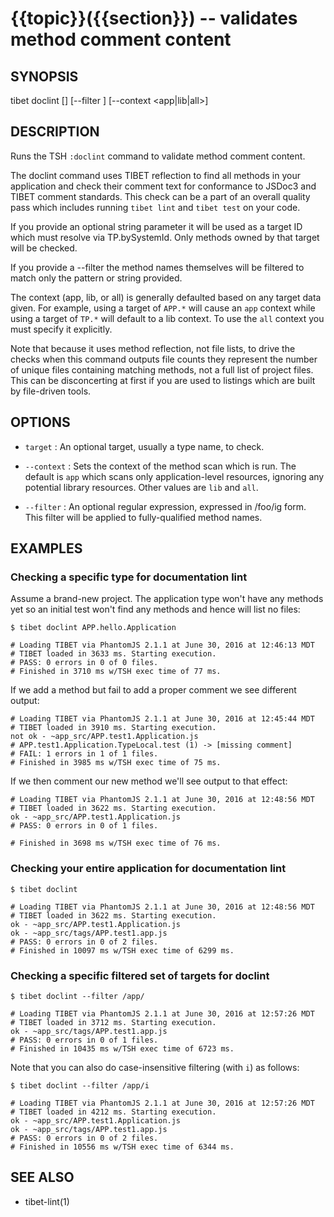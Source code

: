 {{topic}}({{section}}) -- validates method comment content
=============================================

## SYNOPSIS

tibet doclint [<target>] [--filter <filter>] [--context <app|lib|all>]

## DESCRIPTION

Runs the TSH `:doclint` command to validate method comment content.

The doclint command uses TIBET reflection to find all methods in your
application and check their comment text for conformance to JSDoc3 and
TIBET comment standards. This check can be a part of an overall quality
pass which includes running `tibet lint` and `tibet test` on your code.

If you provide an optional string parameter it will be used as a target
ID which must resolve via TP.bySystemId. Only methods owned by that target will
be checked.

If you provide a --filter the method names themselves will be filtered to match
only the pattern or string provided.

The context (app, lib, or all) is generally defaulted based on any target data
given. For example, using a target of `APP.*` will cause an `app` context while
using a target of `TP.*` will default to a lib context. To use the `all` context
you must specify it explicitly.

Note that because it uses method reflection, not file lists, to drive
the checks when this command outputs file counts they represent the
number of unique files containing matching methods, not a full list
of project files. This can be disconcerting at first if you are used
to listings which are built by file-driven tools.

## OPTIONS

  * `target` :
    An optional target, usually a type name, to check.

  * `--context` :
    Sets the context of the method scan which is run. The default is `app`
which scans only application-level resources, ignoring any potential library
resources. Other values are `lib` and `all`.

  * `--filter` :
    An optional regular expression, expressed in /foo/ig form. This filter will
be applied to fully-qualified method names.


## EXAMPLES

### Checking a specific type for documentation lint

Assume a brand-new project. The application type won't have any methods yet
so an initial test won't find any methods and hence will list no files:

    $ tibet doclint APP.hello.Application

    # Loading TIBET via PhantomJS 2.1.1 at June 30, 2016 at 12:46:13 MDT
    # TIBET loaded in 3633 ms. Starting execution.
    # PASS: 0 errors in 0 of 0 files.
    # Finished in 3710 ms w/TSH exec time of 77 ms.

If we add a method but fail to add a proper comment we see different output:

    # Loading TIBET via PhantomJS 2.1.1 at June 30, 2016 at 12:45:44 MDT
    # TIBET loaded in 3910 ms. Starting execution.
    not ok - ~app_src/APP.test1.Application.js
    # APP.test1.Application.TypeLocal.test (1) -> [missing comment]
    # FAIL: 1 errors in 1 of 1 files.
    # Finished in 3985 ms w/TSH exec time of 75 ms.

If we then comment our new method we'll see output to that effect:

    # Loading TIBET via PhantomJS 2.1.1 at June 30, 2016 at 12:48:56 MDT
    # TIBET loaded in 3622 ms. Starting execution.
    ok - ~app_src/APP.test1.Application.js
    # PASS: 0 errors in 0 of 1 files.

    # Finished in 3698 ms w/TSH exec time of 76 ms.

### Checking your entire application for documentation lint

    $ tibet doclint

    # Loading TIBET via PhantomJS 2.1.1 at June 30, 2016 at 12:48:56 MDT
    # TIBET loaded in 3622 ms. Starting execution.
    ok - ~app_src/APP.test1.Application.js
    ok - ~app_src/tags/APP.test1.app.js
    # PASS: 0 errors in 0 of 2 files.
    # Finished in 10097 ms w/TSH exec time of 6299 ms.

### Checking a specific filtered set of targets for doclint

    $ tibet doclint --filter /app/

    # Loading TIBET via PhantomJS 2.1.1 at June 30, 2016 at 12:57:26 MDT
    # TIBET loaded in 3712 ms. Starting execution.
    ok - ~app_src/tags/APP.test1.app.js
    # PASS: 0 errors in 0 of 1 files.
    # Finished in 10435 ms w/TSH exec time of 6723 ms.

Note that you can also do case-insensitive filtering (with `i`) as follows:

    $ tibet doclint --filter /app/i

    # Loading TIBET via PhantomJS 2.1.1 at June 30, 2016 at 12:57:26 MDT
    # TIBET loaded in 4212 ms. Starting execution.
    ok - ~app_src/APP.test1.Application.js
    ok - ~app_src/tags/APP.test1.app.js
    # PASS: 0 errors in 0 of 2 files.
    # Finished in 10556 ms w/TSH exec time of 6344 ms.

## SEE ALSO

  * tibet-lint(1)
